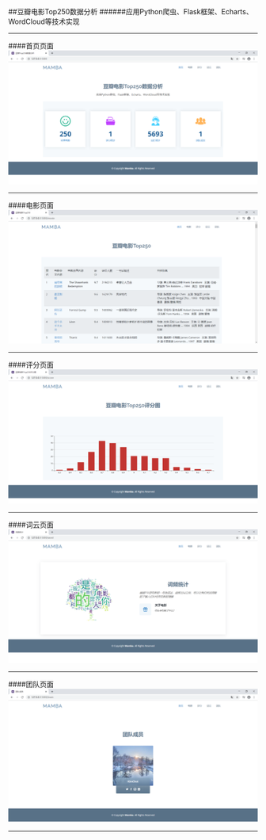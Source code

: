 ##豆瓣电影Top250数据分析
######应用Python爬虫、Flask框架、Echarts、WordCloud等技术实现
***
####首页页面
![avatar](./static/assets/img/index.png)
***
####电影页面
![avatar](./static/assets/img/movie.png)
***
####评分页面
![avatar](./static/assets/img/score.png)
***
####词云页面
![avatar](./static/assets/img/word.png)
***
####团队页面
![avatar](./static/assets/img/team.png)
***
